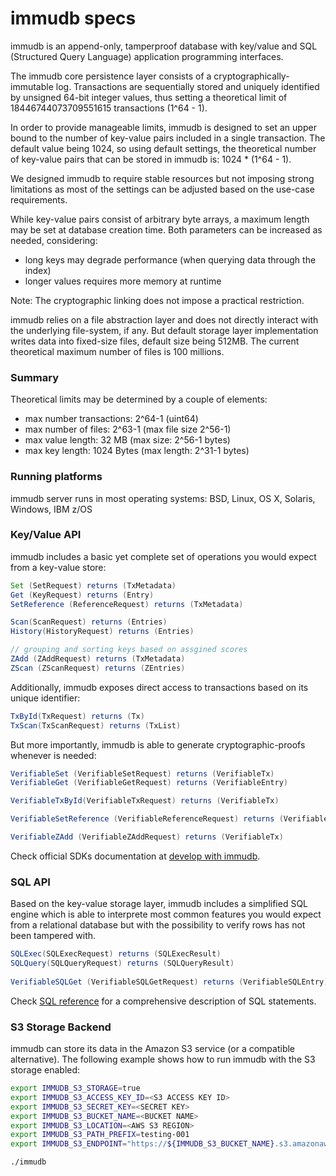 # immudb specs

<WrappedSection>

immudb is an append-only, tamperproof database with key/value and SQL (Structured Query Language) application programming interfaces.

The immudb core persistence layer consists of a cryptographically-immutable log. Transactions are sequentially stored and uniquely identified by unsigned 64-bit integer values, thus setting a theoretical limit of 18446744073709551615 transactions (1^64 - 1).

In order to provide manageable limits, immudb is designed to set an upper bound to the number of key-value pairs included in a single transaction. The default value being 1024, so using default settings, the theoretical number of key-value pairs that can be stored in immudb is: 1024 * (1^64 - 1).

We designed immudb to require stable resources but not imposing strong limitations as most of the settings can be adjusted based on the use-case requirements.

While key-value pairs consist of arbitrary byte arrays, a maximum length may be set at database creation time. Both parameters can be increased as needed, considering:

- long keys may degrade performance (when querying data through the index)
- longer values requires more memory at runtime

Note: The cryptographic linking does not impose a practical restriction.

immudb relies on a file abstraction layer and does not directly interact with the underlying file-system, if any. But default storage layer implementation writes data into fixed-size files, default size being 512MB. The current theoretical maximum number of files is 100 millions.

### Summary

Theoretical limits may be determined by a couple of elements:

- max number transactions: 2^64-1 (uint64)
- max number of files: 2^63-1 (max file size 2^56-1)
- max value length: 32 MB (max size: 2^56-1 bytes)
- max key length: 1024 Bytes (max length: 2^31-1 bytes)

### Running platforms

immudb server runs in most operating systems: BSD, Linux, OS X, Solaris, Windows, IBM z/OS

### Key/Value API

immudb includes a basic yet complete set of operations you would expect from a key-value store:

```java
Set (SetRequest) returns (TxMetadata)
Get (KeyRequest) returns (Entry)
SetReference (ReferenceRequest) returns (TxMetadata)

Scan(ScanRequest) returns (Entries)
History(HistoryRequest) returns (Entries)

// grouping and sorting keys based on assgined scores
ZAdd (ZAddRequest) returns (TxMetadata)
ZScan (ZScanRequest) returns (ZEntries)
```

Additionally, immudb exposes direct access to transactions based on its unique identifier:

```java
TxById(TxRequest) returns (Tx)
TxScan(TxScanRequest) returns (TxList)
```

But more importantly, immudb is able to generate cryptographic-proofs whenever is needed:

```java
VerifiableSet (VerifiableSetRequest) returns (VerifiableTx)
VerifiableGet (VerifiableGetRequest) returns (VerifiableEntry)

VerifiableTxById(VerifiableTxRequest) returns (VerifiableTx)

VerifiableSetReference (VerifiableReferenceRequest) returns (VerifiableTx)

VerifiableZAdd (VerifiableZAddRequest) returns (VerifiableTx)
```

Check official SDKs documentation at [develop with immudb](../develop/connection.md).

### SQL API

Based on the key-value storage layer, immudb includes a simplified SQL engine which is able to interprete most common features you
would expect from a relational database but with the possibility to verify rows has not been tampered with.

```java
SQLExec(SQLExecRequest) returns (SQLExecResult)
SQLQuery(SQLQueryRequest) returns (SQLQueryResult)
​
VerifiableSQLGet (VerifiableSQLGetRequest) returns (VerifiableSQLEntry)
```

Check [SQL reference](../develop/sql/transactions.md) for a comprehensive description of SQL statements.

### S3 Storage Backend

immudb can store its data in the Amazon S3 service (or a compatible alternative). The following example shows how to run immudb with the S3 storage enabled:

```bash
export IMMUDB_S3_STORAGE=true
export IMMUDB_S3_ACCESS_KEY_ID=<S3 ACCESS KEY ID>
export IMMUDB_S3_SECRET_KEY=<SECRET KEY>
export IMMUDB_S3_BUCKET_NAME=<BUCKET NAME>
export IMMUDB_S3_LOCATION=<AWS S3 REGION>
export IMMUDB_S3_PATH_PREFIX=testing-001
export IMMUDB_S3_ENDPOINT="https://${IMMUDB_S3_BUCKET_NAME}.s3.amazonaws.com"

./immudb
```

</WrappedSection>
